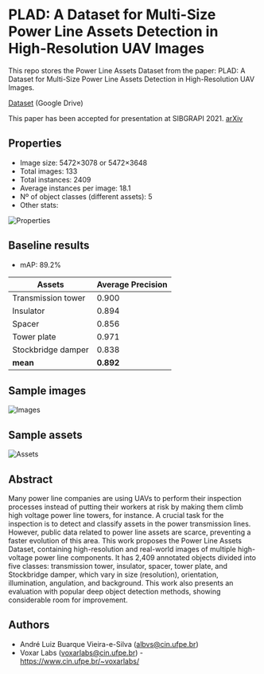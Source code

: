 # PLAD: A Dataset for Multi-Size Power Line Assets Detection in High-Resolution UAV Images

This repo stores the Power Line Assets Dataset from the paper: PLAD: A Dataset for Multi-Size Power Line Assets Detection in High-Resolution UAV Images.

[Dataset](https://drive.google.com/file/d/1KsNziErZ5ZRuWBpwUS5nlTnb8CcB2uQp/view?usp=sharing) (Google Drive)

This paper has been accepted for presentation at SIBGRAPI 2021. [arXiv](https://drive.google.com/file/d/1v4B1C2KpIjNywjhSI3p-5WIrB29S9q9M/view?usp=sharing)


## Properties
- Image size: 5472×3078 or 5472×3648
- Total images: 133
- Total instances: 2409
- Average instances per image: 18.1
- Nº of object classes (different assets): 5
- Other stats:

![Properties](https://i.imgur.com/txWWPGN.png)

## Baseline results

- mAP: 89.2%

| Assets             | Average Precision |
|--------------------|-------------------|
| Transmission tower | 0.900             |
| Insulator          | 0.894             |
| Spacer             | 0.856             |
| Tower plate        | 0.971             |
| Stockbridge damper | 0.838             |
| **mean**           | **0.892**         |

## Sample images
![Images](https://i.imgur.com/xIe5jbr.png)

## Sample assets
![Assets](https://i.imgur.com/7j6qe11.png)

## Abstract

Many power line companies are using UAVs to perform their inspection processes instead of putting their workers at risk by making them climb high voltage power line towers, for instance. A crucial task for the inspection is to detect and classify assets in the power transmission lines. However, public data related to power line assets are scarce, preventing a faster evolution of this area. This work proposes the Power Line Assets Dataset, containing high-resolution and real-world images of multiple high-voltage power line components. It has 2,409 annotated objects divided into five classes: transmission tower, insulator, spacer, tower plate, and Stockbridge damper, which vary in size (resolution), orientation, illumination, angulation, and background. This work also presents an evaluation with popular deep object detection methods, showing considerable room for improvement.

## Authors

- André Luiz Buarque Vieira-e-Silva (albvs@cin.ufpe.br)
- Voxar Labs (voxarlabs@cin.ufpe.br) - https://www.cin.ufpe.br/~voxarlabs/


